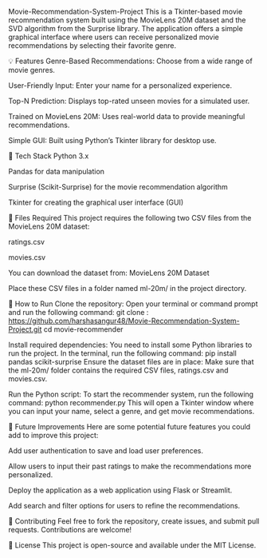 Movie-Recommendation-System-Project
This is a Tkinter-based movie recommendation system built using the MovieLens 20M dataset and the SVD algorithm from the Surprise library. The application offers a simple graphical interface where users can receive personalized movie recommendations by selecting their favorite genre.

💡 Features
Genre-Based Recommendations: Choose from a wide range of movie genres.

User-Friendly Input: Enter your name for a personalized experience.

Top-N Prediction: Displays top-rated unseen movies for a simulated user.

Trained on MovieLens 20M: Uses real-world data to provide meaningful recommendations.

Simple GUI: Built using Python’s Tkinter library for desktop use.

🧪 Tech Stack
Python 3.x

Pandas for data manipulation

Surprise (Scikit-Surprise) for the movie recommendation algorithm

Tkinter for creating the graphical user interface (GUI)

📁 Files Required
This project requires the following two CSV files from the MovieLens 20M dataset:

ratings.csv

movies.csv

You can download the dataset from: MovieLens 20M Dataset

Place these CSV files in a folder named ml-20m/ in the project directory.

🚀 How to Run
Clone the repository:
Open your terminal or command prompt and run the following command:
git clone : https://github.com/harshasangur48/Movie-Recommendation-System-Project.git
cd movie-recommender

Install required dependencies:
You need to install some Python libraries to run the project. In the terminal, run the following command:
pip install pandas scikit-surprise
Ensure the dataset files are in place:
Make sure that the ml-20m/ folder contains the required CSV files, ratings.csv and movies.csv.

Run the Python script:
To start the recommender system, run the following command:
python recommender.py
This will open a Tkinter window where you can input your name, select a genre, and get movie recommendations.

📌 Future Improvements
Here are some potential future features you could add to improve this project:

Add user authentication to save and load user preferences.

Allow users to input their past ratings to make the recommendations more personalized.

Deploy the application as a web application using Flask or Streamlit.

Add search and filter options for users to refine the recommendations.

💬 Contributing
Feel free to fork the repository, create issues, and submit pull requests. Contributions are welcome!

👀 License
This project is open-source and available under the MIT License.

